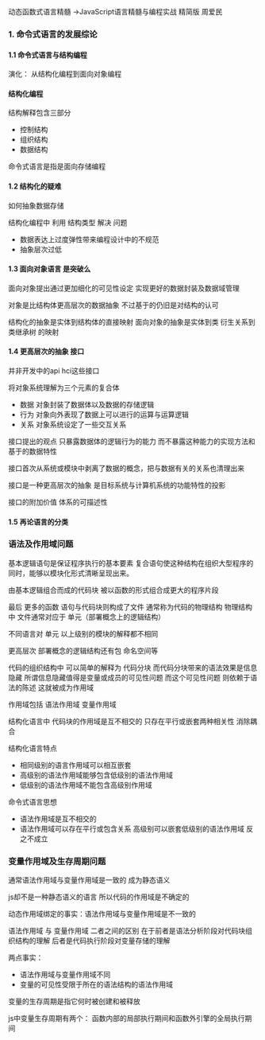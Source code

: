 动态函数式语言精髓 ->JavaScript语言精髓与编程实战 精简版  周爱民

###  1. 命令式语言的发展综论

#### 1.1 命令式语言与结构编程

演化： 从结构化编程到面向对象编程

#### 结构化编程

结构解释包含三部分

- 控制结构
- 组织结构
- 数据结构

命令式语言是指是面向存储编程

#### 1.2 结构化的疑难

如何抽象数据存储

结构化编程中 利用 结构类型 解决 问题

- 数据表达上过度弹性带来编程设计中的不规范
- 抽象层次过低

#### 1.3 面向对象语言 是突破么

面向对象提出通过更加细化的可见性设定 实现更好的数据封装及数据域管理

对象是比结构体更高层次的数据抽象 不过基于的仍旧是对结构的认可

结构化的抽象是实体到结构体的直接映射 面向对象的抽象是实体到类 衍生关系到 类继承树 的映射

#### 1.4 更高层次的抽象 接口

并非开发中的api hci这些接口

将对象系统理解为三个元素的复合体

- 数据 对象封装了数据体以及数据的存储逻辑
- 行为 对象向外表现了数据上可以进行的运算与运算逻辑
- 关系 对象系统设定了一些交互关系

接口提出的观点 只暴露数据体的逻辑行为的能力 而不暴露这种能力的实现方法和基于的数据特性

接口首次从系统或模块中剥离了数据的概念，把与数据有关的关系也清理出来 

接口是一种更高层次的抽象 是目标系统与计算机系统的功能特性的投影

接口的附加价值 体系的可描述性 

#### 1.5 再论语言的分类



### 语法及作用域问题



基本逻辑语句是保证程序执行的基本要素 复合语句使这种结构在组织大型程序的同时，能够以模块化形式清晰呈现出来。

由基本逻辑组合而成的代码块 被以函数的形式组合成更大的程序片段

最后 更多的函数 语句与代码块则构成了文件 通常称为代码的物理结构 物理结构中 文件通常对应于 单元（部署概念上的逻辑结构）

不同语言对 单元 以上级别的模块的解释都不相同 

更高层次 部署概念的逻辑结构还有包 命名空间等



代码的组织结构中 可以简单的解释为 代码分块 而代码分块带来的语法效果是信息隐藏 所谓信息隐藏值得是变量或成员的可见性问题 而这个可见性问题 则依赖于语法的陈述 这就被成为作用域



作用域包括 语法作用域 变量作用域

结构化语言中 代码块的作用域是互不相交的 只存在平行或嵌套两种相关性 消除耦合

结构化语言特点

- 相同级别的语言作用域可以相互嵌套
- 高级别的语法作用域能够包含低级别的语法作用域
- 低级别的语法作用域不能包含高级别作用域

命令式语言思想

- 语法作用域是互不相交的 
- 语法作用域可以存在平行或包含关系 高级别可以嵌套低级别的语法作用域 反之不成立

### 变量作用域及生存周期问题

通常语法作用域与变量作用域是一致的 成为静态语义

js却不是一种静态语义的语言 所以代码的作用域是不确定的 

动态作用域绑定的事实：语法作用域与变量作用域是不一致的



语法作用域 与 变量作用域 二者之间的区别 在于前者是语法分析阶段对代码块组织结构的理解 后者是代码执行阶段对变量存储的理解

两点事实：

- 语法作用域与变量作用域不同
- 变量的可见性受限于所在的语法结构的语法作用域

变量的生存周期是指它何时被创建和被释放

js中变量生存周期有两个： 函数内部的局部执行期间和函数外引擎的全局执行期间







